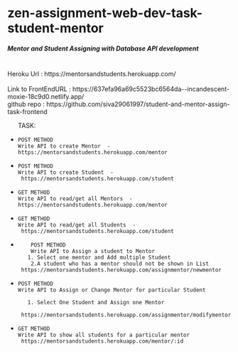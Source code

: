 # zen-assignment-web-dev-task-student-mentor

<h5>Mentor and Student Assigning with Database API development</h5>
<br>
Heroku Url : https://mentorsandstudents.herokuapp.com/
<br>
<br>
Link to FrontEndURL : https://637efa96a69c5523bc6564da--incandescent-moxie-18c9d0.netlify.app/
<br>
github repo : https://github.com/siva29061997/student-and-mentor-assign-task-frontend
<br>
<ul>
TASK: 
<li>
    
    POST METHOD
    Write API to create Mentor  -  
    https://mentorsandstudents.herokuapp.com/mentor
    
    
</li>
<li>
    
    POST METHOD
    Write API to create Student  - 
     https://mentorsandstudents.herokuapp.com/student
    
    
</li>
    <li>
    
    GET METHOD
    Write API to read/get all Mentors  -  
    https://mentorsandstudents.herokuapp.com/mentor
    
    
</li>
<li>
    
    GET METHOD
    Write API to read/get all Students  - 
     https://mentorsandstudents.herokuapp.com/student
    
    
</li>
<li>
        
        POST METHOD
        Write API to Assign a student to Mentor
       1. Select one mentor and Add multiple Student 
        2.A student who has a mentor should not be shown in List
     https://mentorsandstudents.herokuapp.com/assignmentor/newmentor
    
   
</li>
<li>
   
    POST METHOD
    Write API to Assign or Change Mentor for particular Student
        
       1. Select One Student and Assign one Mentor
       
     https://mentorsandstudents.herokuapp.com/assignmentor/modifymentor
    
</li>
<li>
    
    GET METHOD
    Write API to show all students for a particular mentor
     https://mentorsandstudents.herokuapp.com/mentor/:id
    
</li>

</ul>

